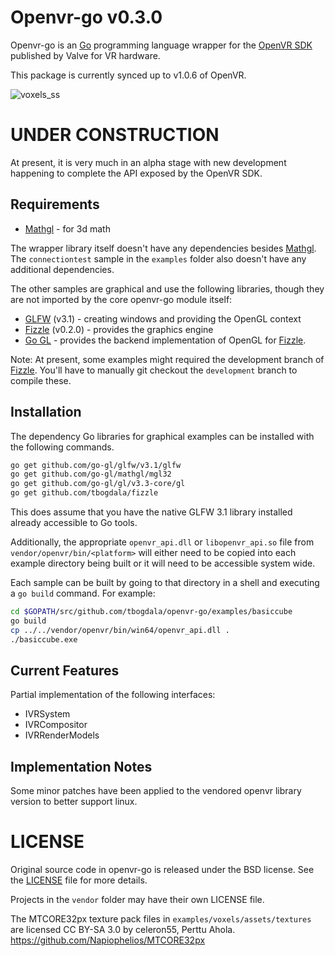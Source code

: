 Openvr-go v0.3.0
================

Openvr-go is an [Go][golang] programming language wrapper for the [OpenVR SDK][openvr-git]
published by Valve for VR hardware.

This package is currently synced up to v1.0.6 of OpenVR.

![voxels_ss][voxels_ss]

UNDER CONSTRUCTION
==================

At present, it is very much in an alpha stage with new development happening to
complete the API exposed by the OpenVR SDK.

Requirements
------------

* [Mathgl][mgl] - for 3d math

The wrapper library itself doesn't have any dependencies besides [Mathgl][mgl].
The `connectiontest` sample in the `examples` folder also doesn't have any
additional dependencies.

The other samples are graphical and use the following libraries, though they are
not imported by the core openvr-go module itself:

* [GLFW][glfw-go] (v3.1) - creating windows and providing the OpenGL context
* [Fizzle][fizzle] (v0.2.0) - provides the graphics engine
* [Go GL][go-gl] - provides the backend implementation of OpenGL for [Fizzle][fizzle].

Note: At present, some examples might required the development branch of [Fizzle][fizzle].
You'll have to manually git checkout the `development` branch to compile these.

Installation
------------

The dependency Go libraries for graphical examples can be installed with the following commands.

```bash
go get github.com/go-gl/glfw/v3.1/glfw
go get github.com/go-gl/mathgl/mgl32
go get github.com/go-gl/gl/v3.3-core/gl
go get github.com/tbogdala/fizzle
```
This does assume that you have the native GLFW 3.1 library installed already
accessible to Go tools.

Additionally, the appropriate `openvr_api.dll` or `libopenvr_api.so` file from
`vendor/openvr/bin/<platform>` will either need to be copied into each example directory
being built or it will need to be accessible system wide.

Each sample can be built by going to that directory in a shell and executing
a `go build` command. For example:

```bash
cd $GOPATH/src/github.com/tbogdala/openvr-go/examples/basiccube
go build
cp ../../vendor/openvr/bin/win64/openvr_api.dll .
./basiccube.exe
```

Current Features
----------------

Partial implementation of the following interfaces:

* IVRSystem
* IVRCompositor
* IVRRenderModels


Implementation Notes
--------------------

Some minor patches have been applied to the vendored openvr library version to
better support linux.


LICENSE
=======

Original source code in openvr-go is released under the BSD license. See the
[LICENSE][license-link] file for more details.

Projects in the `vendor` folder may have their own LICENSE file.

The MTCORE32px texture pack files in `examples/voxels/assets/textures` are licensed
CC BY-SA 3.0 by celeron55, Perttu Ahola.
https://github.com/Napiophelios/MTCORE32px

[golang]: https://golang.org/
[fizzle]: https://github.com/tbogdala/fizzle
[glfw-go]: https://github.com/go-gl/glfw
[mgl]: https://github.com/go-gl/mathgl
[go-gl]: https://github.com/go-gl/glow
[license-link]: https://raw.githubusercontent.com/tbogdala/openvr-go/master/LICENSE
[openvr-git]: https://github.com/ValveSoftware/openvr
[basiccube_ss]: https://raw.githubusercontent.com/tbogdala/openvr-go/master/examples/screenshots/example-basiccube.jpg
[voxels_ss]: https://github.com/tbogdala/openvr-go/blob/development/examples/screenshots/example-voxels.jpg?raw=true

